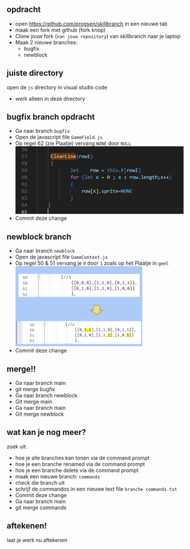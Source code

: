 ## opdracht

- open  https://github.com/progsen/skillbranch in een nieuwe tab
- maak een fork met github (fork knop)
- Clone jouw fork (`van jouw repository`) van skillbranch naar je laptop
- Maak 2 nieuwe branches: 
    - bugfix
    - newblock

## juiste directory

open de `js` directory in visual studio code
- werk alleen in deze directory

## bugfix branch opdracht

- Ga naar branch `bugfix`
- Open de javascript file `GameField.js`
- Op regel 62 (zie Plaatje) vervang `NONE` door `NULL`
<br>![](null.png)
- Commit deze change

## newblock branch

- Ga naar branch `newblock`
- Open de javascript file `GameContext.js`
- Op regel 50 & 51 vervang je `0` door `1` zoals op het Plaatje in `geel`
<br>![](block.PNG)
- Commit deze change


## merge!!

- Ga naar branch main
- git merge bugfix
- Ga naar branch newblock
- Git merge main
- Ga naar branch main
- Git merge newblock

## wat kan je nog meer?

zoek uit:
- hoe je alle branches kan tonen via de command prompt
- hoe je een branche renamed via de command prompt
- hoe je een branche delete via de command prompt
- maak een nieuwe branch: `commands`
- check die branch uit
- schrijf de commandos in een nieuwe text file `branche commands.txt`
- Commit deze change
- Ga naar branch main
- git merge commands

## aftekenen!

laat je werk nu aftekenen
